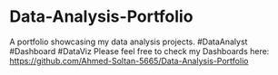 # Data-Analysis-Portfolio
A portfolio showcasing my data analysis projects. #DataAnalyst #Dashboard #DataViz
Please feel free to check my Dashboards here: https://github.com/Ahmed-Soltan-5665/Data-Analysis-Portfolio
